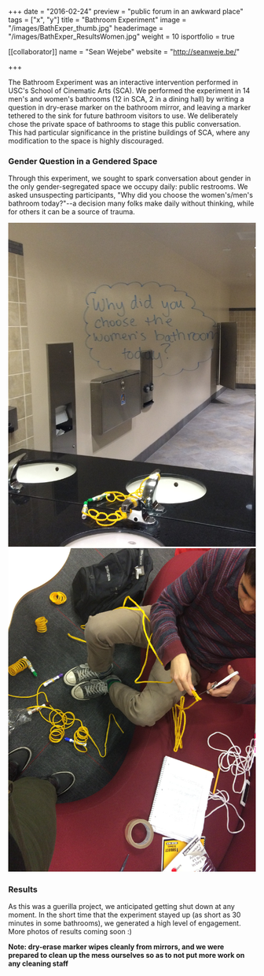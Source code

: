 +++
date = "2016-02-24"
preview = "public forum in an awkward place"
tags = ["x", "y"]
title = "Bathroom Experiment"
image = "/images/BathExper_thumb.jpg"
headerimage = "/images/BathExper_ResultsWomen.jpg"
weight = 10
isportfolio = true

[[collaborator]]
name = "Sean Wejebe"
website = "http://seanweje.be/"

+++

The Bathroom Experiment was an interactive intervention performed in USC's School of Cinematic Arts (SCA). We performed the experiment in 14 men's and women's bathrooms (12 in SCA, 2 in a dining hall) by writing a question in dry-erase marker on the  bathroom mirror, and leaving a marker tethered to the sink for future bathroom visitors to use. We deliberately chose the private space of bathrooms to stage this public conversation. This had particular significance in the pristine buildings of SCA, where any modification to the space is highly discouraged.

### Gender Question in a Gendered Space

Through this experiment, we sought to spark conversation about gender in the only gender-segregated space we occupy daily: public restrooms. We asked unsuspecting participants, "Why did you choose the women's/men's bathroom today?"--a decision many folks make daily without thinking, while for others it can be a source of trauma.

<div>
<img class="splitImage" src="/images/BathExper_QuestionWomen.jpg">
<img class="splitImage" src="/images/BathExper_Setup.jpg">
</div>

### Results

As this was a guerilla project, we anticipated getting shut down at any moment. In the short time that the experiment stayed up (as short as 30 minutes in some bathrooms), we generated a high level of engagement. More photos of results coming soon :)


**Note: dry-erase marker wipes cleanly from mirrors, and we were prepared to clean up the mess ourselves so as to not put more work on any cleaning staff**

